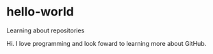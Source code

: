 # hello-world
Learning about repositories

Hi. I love programming and look foward to learning more about GitHub.
